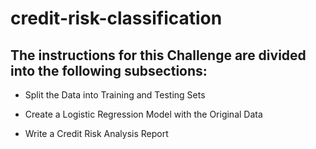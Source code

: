 # credit-risk-classification
## The instructions for this Challenge are divided into the following subsections:

+ Split the Data into Training and Testing Sets

+ Create a Logistic Regression Model with the Original Data

+  Write a Credit Risk Analysis Report
